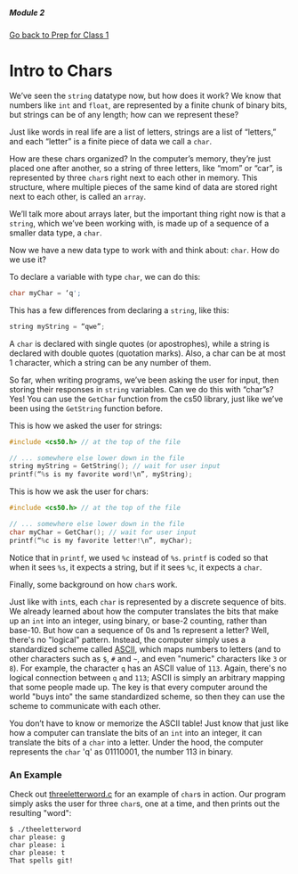 ##### Module 2
[Go back to Prep for Class 1](../../class1-prep#chars-ascii) 
# Intro to Chars

We’ve seen the `string` datatype now, but how does it work?  We know that numbers like `int` and `float`, are represented by a finite chunk of binary bits, but strings can be of any length; how can we represent these?

Just like words in real life are a list of letters, strings are a list of “letters,” and each “letter” is a finite piece of data we call a `char`.

How are these chars organized?  In the computer’s memory, they’re just placed one after another, so a string of three letters, like “mom” or “car”, is represented by three `char`s right next to each other in memory.  This structure, where multiple pieces of the same kind of data are stored right next to each other, is called an `array`.

We’ll talk more about arrays later, but the important thing right now is that a `string`, which we’ve been working with, is made up of a sequence of a smaller data type, a `char`.

Now we have a new data type to work with and think about: `char`.  How do we use it?

To declare a variable with type `char`, we can do this:

```c
char myChar = ‘q';
```

This has a few differences from declaring a `string`, like this:

```c
string myString = “qwe”;
```

A `char` is declared with single quotes (or apostrophes), while a string is declared with double quotes (quotation marks).  Also, a char can be at most 1 character, which a string can be any number of them.

So far, when writing programs, we’ve been asking the user for input, then storing their responses in `string` variables.  Can we do this with “char”s?  Yes!  You can use the `GetChar` function from the cs50 library, just like we’ve been using the `GetString` function before.

This is how we asked the user for strings:
```c
#include <cs50.h> // at the top of the file

// ... somewhere else lower down in the file
string myString = GetString(); // wait for user input
printf(“%s is my favorite word!\n”, myString);
```

This is how we ask the user for chars:
```c
#include <cs50.h> // at the top of the file

// ... somewhere else lower down in the file
char myChar = GetChar(); // wait for user input
printf(“%c is my favorite letter!\n”, myChar);
```

Notice that in `printf`, we used `%c` instead of `%s`.  `printf` is coded so that when it sees `%s`, it expects a string, but if it sees `%c`, it expects a `char`.

Finally, some background on how `char`s work.

Just like with `int`s, each `char` is represented by a discrete sequence of bits.  We already learned about how the computer translates the bits that make up an `int` into an integer, using binary, or base-2 counting, rather than base-10. But how can a sequence of 0s and 1s represent a letter? Well, there's no "logical" pattern. Instead, the computer simply uses a standardized scheme called <a href="http://www.asciitable.com" target="_blank">ASCII</a>, which maps numbers to letters (and to other characters such as `$`, `#` and `~`, and even "numeric" characters like `3` or `8`). For example, the character `q` has an ASCII value of `113`. Again, there's no logical connection between `q` and `113`; ASCII is simply an arbitrary mapping that some people made up. The key is that every computer around the world "buys into" the same standardized scheme, so then they can use the scheme to communicate with each other.

You don’t have to know or memorize the ASCII table!  Just know that just like how a computer can translate the bits of an `int` into an integer, it can translate the bits of a `char` into a letter. Under the hood, the computer represents the `char` 'q' as 01110001, the number 113 in binary.

### An Example

Check out [threeletterword.c](threeletterword.html) for an example of `char`s in action. Our program simply asks the user for three `char`s, one at a time, and then prints out the resulting "word":
```nohighlight
$ ./theeletterword
char please: g
char please: i
char please: t
That spells git!
```
